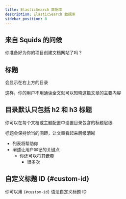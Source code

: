 ```yaml
---
title: ElasticSearch 数据库
description: ElasticSearch 数据库
sidebar_position: 8
---
```


## 来自 Squids 的问候

你准备好为你的项目创建文档网站了吗？

## 标题

会显示在右上方的目录

这样，你的用户不用通读全文就可以知晓这篇文章的主要内容

## 目录默认只包括 h2 和 h3 标题

你可以在每个文档或主题配置中设置目录包含的标题层级

标题会保持恰当的间距，让文章看起来层级清晰

- 列表将帮助你
- 阐述让用户牢记的关键点
  - 你还可以将其嵌套
    - 很多次

## 自定义标题 ID {#custom-id}

你可以用 `{#custom-id}` 语法自定义标题 ID
